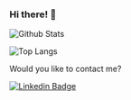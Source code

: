 ### Hi there! 👋

![Github Stats](https://github-readme-stats.vercel.app/api?username=gabrielferreir&show_icons=true&include_all_commits=true&count_private=true)

![Top Langs](https://github-readme-stats.vercel.app/api/top-langs/?username=gabrielferreir&show_icons=true&layout=compact&hide=php,html&langs_count=6)

Would you like to contact me?

[![Linkedin Badge](https://img.shields.io/badge/-LinkedIn-blue?style=flat-square&logo=Linkedin&logoColor=white&link=https://www.linkedin.com/in/gabriel-ferreir)](https://www.linkedin.com/in/gabriel-ferreir)
